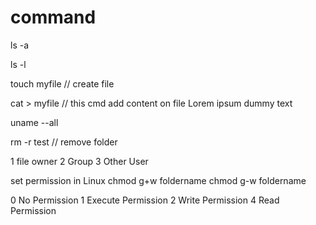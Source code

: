 # command


ls -a

ls -l

touch myfile // create file

 cat > myfile  // this cmd add content on file 
Lorem ipsum dummy text


uname --all

rm -r test // remove folder

1 file owner
2 Group
3 Other User


set permission in Linux
chmod g+w foldername
chmod g-w foldername



0 No Permission
1 Execute Permission
2 Write Permission
4 Read Permission






